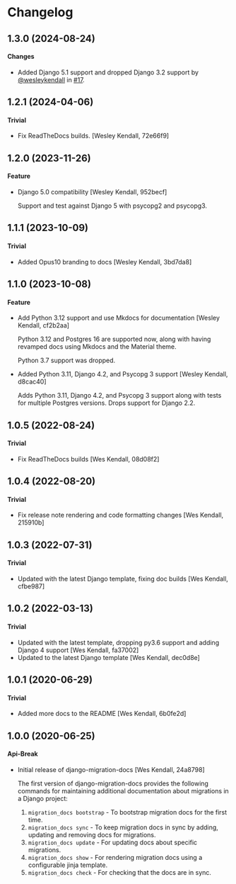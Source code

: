 # Changelog

## 1.3.0 (2024-08-24)

#### Changes

  - Added Django 5.1 support and dropped Django 3.2 support by [@wesleykendall](https://github.com/wesleykendall) in [#17](https://github.com/Opus10/django-migration-docs/pull/17).

## 1.2.1 (2024-04-06)

#### Trivial

  - Fix ReadTheDocs builds. [Wesley Kendall, 72e66f9]

## 1.2.0 (2023-11-26)

#### Feature

  - Django 5.0 compatibility [Wesley Kendall, 952becf]

    Support and test against Django 5 with psycopg2 and psycopg3.

## 1.1.1 (2023-10-09)

#### Trivial

  - Added Opus10 branding to docs [Wesley Kendall, 3bd7da8]

## 1.1.0 (2023-10-08)

#### Feature

  - Add Python 3.12 support and use Mkdocs for documentation [Wesley Kendall, cf2b2aa]

    Python 3.12 and Postgres 16 are supported now, along with having revamped docs using Mkdocs and the Material theme.

    Python 3.7 support was dropped.
  - Added Python 3.11, Django 4.2, and Psycopg 3 support [Wesley Kendall, d8cac40]

    Adds Python 3.11, Django 4.2, and Psycopg 3 support along with tests for multiple Postgres versions. Drops support for Django 2.2.

## 1.0.5 (2022-08-24)

#### Trivial

  - Fix ReadTheDocs builds [Wes Kendall, 08d08f2]

## 1.0.4 (2022-08-20)

#### Trivial

  - Fix release note rendering and code formatting changes [Wes Kendall, 215910b]

## 1.0.3 (2022-07-31)

#### Trivial

  - Updated with the latest Django template, fixing doc builds [Wes Kendall, cfbe987]

## 1.0.2 (2022-03-13)

#### Trivial

  - Updated with the latest template, dropping py3.6 support and adding Django 4 support [Wes Kendall, fa37002]
  - Updated to the latest Django template [Wes Kendall, dec0d8e]

## 1.0.1 (2020-06-29)

#### Trivial

  - Added more docs to the README [Wes Kendall, 6b0fe2d]

## 1.0.0 (2020-06-25)

#### Api-Break

  - Initial release of django-migration-docs [Wes Kendall, 24a8798]

    The first version of django-migration-docs provides the following
    commands for maintaining additional documentation about migrations
    in a Django project:
    1. ``migration_docs bootstrap`` - To bootstrap migration docs for the first time.
    2. ``migration_docs sync`` - To keep migration docs in sync by adding, updating
       and removing docs for migrations.
    3. ``migration_docs update`` - For updating docs about specific migrations.
    4. ``migration_docs show`` - For rendering migration docs using a configurable
       jinja template.
    5. ``migration_docs check`` - For checking that the docs are in sync.

